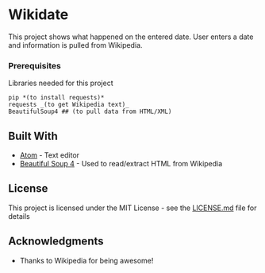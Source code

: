 # Wikidate

This project shows what happened on the entered date. User enters a date and information is pulled from Wikipedia. 

### Prerequisites

Libraries needed for this project

```
pip *(to install requests)*
requests _(to get Wikipedia text)_
BeautifulSoup4 ## (to pull data from HTML/XML)
```

## Built With

* [Atom](https://atom.io/) - Text editor
* [Beautiful Soup 4](https://www.crummy.com/software/BeautifulSoup/bs4/doc/) - Used to read/extract HTML from Wikipedia

## License

This project is licensed under the MIT License - see the [LICENSE.md](LICENSE.md) file for details

## Acknowledgments

* Thanks to Wikipedia for being awesome!
